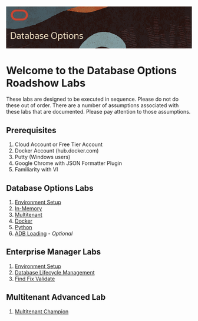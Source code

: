![](img/db-options-title.png)  

# Welcome to the Database Options Roadshow Labs

These labs are designed to be executed in sequence.  Please do not do these out of order.  There are a number of assumptions associated with these labs that are documented.  Please pay attention to those assumptions.

## Prerequisites
1.  Cloud Account or Free Tier Account
2.  Docker Account (hub.docker.com)
3.  Putty (Windows users)
4.  Google Chrome with JSON Formatter Plugin
5.  Familiarity with VI


## Database Options Labs 
1. [Environment Setup](environment-setup-c4u03.md)
2. [In-Memory](in-memory.md)
3. [Multitenant](multitenant.md)
5. [Docker](docker.md)
4. [Python](python.md)
6. [ADB Loading](../../autonomous-database/ziplabs/2019/adw-loading) - *Optional*


## Enterprise Manager Labs 
1. [Environment Setup](https://stbeehive.oracle.com/content/dav/st/ent-mgr/Documents/Training/2019-11-05-DB_Roadshow/Instance_creation_instructions_V1.pdf)
7. [Database Lifecycle Management](https://stbeehive.oracle.com/content/dav/st/ent-mgr/Documents/Training/2019-11-05-DB_Roadshow/DB_roadshow_EM_Lab_DBLM_V1.pdf)
8. [Find Fix Validate](https://stbeehive.oracle.com/content/dav/st/ent-mgr/Documents/Training/2019-11-05-DB_Roadshow/Find_Fix_Validate-0.1-7.pdf)

## Multitenant Advanced Lab
1. [Multitenant Champion](multitenant2.md)


